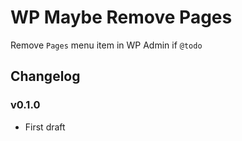 # WP Maybe Remove Pages

Remove `Pages` menu item in WP Admin if `@todo`

## Changelog

### v0.1.0

- First draft
